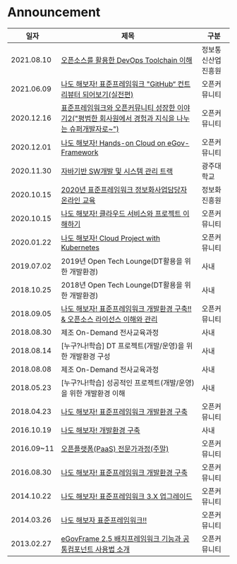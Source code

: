 Announcement
=

|일자|제목|구분|
|---|---|---|
|2021.08.10|[오픈소스를 활용한 DevOps Toolchain 이해](/nipa/113th/README.md)|정보통신산업진흥원|
|2021.06.09|[나도 해보자! 표준프레임워크 "GitHub“ 컨트리뷰터 되어보기(실전편)](/opdc/95th/README.md)|오픈커뮤니티|
|2020.12.16|[표준프레임워크와 오픈커뮤니티 성장한 이야기2("평범한 회사원에서 경험과 지식을 나누는 슈퍼개발자로~")](/opdc/10th_anniversary/README.md)|오픈커뮤니티|
|2020.12.01|[나도 해보자! Hands-on Cloud on eGov-Framework](/opdc/91th/README.md)|오픈커뮤니티|
|2020.11.30|[자바기반 SW개발 및 시스템 관리 트랙](/university/gwangju/README.md)|광주대학교|
|2020.10.15|[2020년 표준프레임워크 정보화사업담당자 온라인 교육](/government/egovframework/README.md)|정보화진흥원|
|2020.10.15|[나도 해보자! 클라우드 서비스와 프로젝트 이해하기](/opdc/90th/README.md)|오픈커뮤니티|
|2020.01.22|[나도 해보자! Cloud Project with Kubernetes](/opdc/88th/README.md)|오픈커뮤니티|
|2019.07.02|2019년 Open Tech Lounge(DT활용을 위한 개발환경)|사내|
|2018.10.25|2018년 Open Tech Lounge(DT활용을 위한 개발환경)|사내|
|2018.09.05|[나도 해보자! 표준프레임워크 개발환경 구축!! & 오픈소스 라이선스 이해와 관리](/opdc/80th/README.md)|오픈커뮤니티|
|2018.08.30|제조 On-Demand 전사교육과정|사내|
|2018.08.14|[누구?나!학습] DT 프로젝트(개발/운영)을 위한 개발환경 구성|사내|
|2018.08.08|제조 On-Demand 전사교육과정|사내|
|2018.05.23|[누구?나!학습] 성공적인 프로젝트(개발/운영)을 위한 개발환경 이해|사내|
|2018.04.23|[나도 해보자! 표준프레임워크 개발환경 구축](/opdc/77th/README.md)|오픈커뮤니티|
|2016.10.19|[나도 해보자! 개발환경 구축](/company/techiechat/README.md)|사내|
|2016.09~11|[오픈플랫폼(PaaS) 전문가과정(주말)](https://www.onoffmix.com/event/76023)|오픈커뮤니티|
|2016.08.30|[나도 해보자! 표준프레임워크 개발환경 구축](/opdc/71th/README.md)|오픈커뮤니티|
|2014.10.22|[나도 해보자! 표준프레임워크 3.X 업그레이드](/opdc/50th/README.md)|오픈커뮤니티|
|2014.03.26|[나도 해보자 표준프레임워크!!](/opdc/43th/README.md)|오픈커뮤니티|
|2013.02.27|[eGovFrame 2.5 배치프레임워크 기능과 공통컴포넌트 사용법 소개](/opdc/30th/README.md)|오픈커뮤니티|